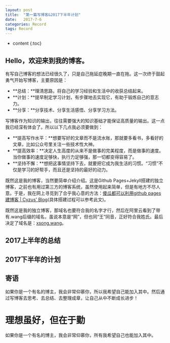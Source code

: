 ```yaml
---
layout: post
title:  "第一篇写博客&2017下半年计划"
date:   2017-7-6
categories: Record
tags: Record
---
```

* content
{:toc}

## Hello，欢迎来到我的博客。

有写自己博客的想法已经很久了，只是自己拖延症晚期一直在拖。这一次终于鼓起勇气开始写博客，主要原因是： 

- **总结：**理清思路，将自己的学习经验和生活中的收获总结起来。
- **计划：**提早制定学习计划，有步骤地去实现它，有助于锻炼自己的意志力。
- **分享：**分享技术、分享生活感悟、分享学习方法。



写博客作为知识的输出，往往需要强大的知识基础才能保证高质量的输出。这一点我已经深有体会了。所以以下几点我必须要做到：

- **提高写作水平：**想要写好的文章而不是流水账，那就要多看书，多看好的文章，比如公众号里关注一些技术性大神。
- **提高效率：**决定人生高度的从来不是做事的完美程度，而是做事的速度。当你做事的速度足够快，执行力足够强，那一切都变得容易了。
- **坚持不懈：**想把这事情坚持下去，就要把它成为我生活的习惯。“习惯”不仅是学习的好帮手，而且还是坚持的最好的动力。


既然这是我的博客，当然要简单介绍介绍。这是Github Pages+Jekyll搭建的独立博客，之前也有用过第三方的博客系统，虽然使用起来简单，但是有地方不尽人意。于是，我在网上寻觅到了合乎我心意的方法：[傻瓜都可以利用github pages建博客 | Cyzus' Blog]( http://cyzus.github.io/2015/06/21/github-build-blog/)(具体搭建过程可以参考此文)。

既然这是我的独立博客，那域名也要符合我的名字才行，然后在阿里云看到了带有.wang后缀的域名，虽说本意是“网”，但也同“王”同音，正好符合我姓氏。最后决定了域名是：[xsong.wang](xsong.wang)。



## 2017上半年的总结

## 2017下半年的计划

## 寄语










如果你是一个有名的博主，我会非常仰慕你，所以我希望自己能加入其中。然后通过写博客去思考、去总结、去整理成章，让自己从中不断成长进步！

理想虽好，但在于勤
=======
如果你是一个有名的博主，我会非常仰慕你，所有我希望自己也能加入其中。














